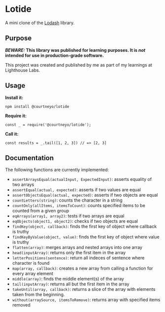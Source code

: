 # Lotide

A mini clone of the [Lodash](https://lodash.com) library.

## Purpose

**_BEWARE:_ This library was published for learning purposes. It is _not_ intended for use in production-grade software.**

This project was created and published by me as part of my learnings at Lighthouse Labs. 

## Usage

**Install it:**

`npm install @courtneyo/lotide`

**Require it:**

`const _ = require('@courtneyo/lotide');`

**Call it:**

`const results = _.tail([1, 2, 3]) // => [2, 3]`

## Documentation

The following functions are currently implemented:

*  `assertArraysEqual(actualInput, ExpectedInput)`: asserts equality of two arrays
*  `assertEqual(actual, expected)`: asserts if two values are equal
*  `assertObjectsEqual(actual, expected)`: asserts if two objects are equal
*  `countLetters(string)`: counts the character in a string
*  `countOnly(allItems, itemsToCount)`: counts specified items to be counted from a given group 
*  `eqArrays(array1, array2)`: tests if two arrays are equal
*  `eqObjects(object1, object2)`: checks if two objects are equal
*  `findKey(object, callback)`: finds the first key of object where callback is truthy
*  `findKeyByValue(object, value)`: finds the first key of object where value is truthy
*  `flatten(array)`: merges arrays and nested arrays into one array
*  `head(inputArray)`: returns only the first item in the array
*  `letterPositions(sentence)`: return all indeces of sentence where character is found
*  `map(array, callback)`: creates a new array from calling a function for every array element
*  `middle(array)`: finds the middle element(s) of the array
*  `tail(inputArray)`: returns all but the first item in the array
*  `takeUntil(array, callback)`: returns a slice of the array with elements taken from the beginning.
*  `without(arraySource, itemsToRemove)`: returns array with specified items removed